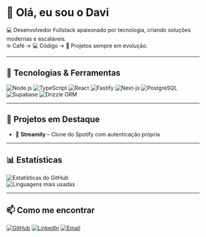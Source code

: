 # 👋 Olá, eu sou o Davi

💻 Desenvolvedor Fullstack apaixonado por tecnologia, criando soluções modernas e escaláveis.  
☕ Café → 💻 Código → 🚀 Projetos sempre em evolução.  

---

## 🚀 Tecnologias & Ferramentas

![Node.js](https://img.shields.io/badge/Node.js-339933?style=for-the-badge&logo=node.js&logoColor=fff)
![TypeScript](https://img.shields.io/badge/TypeScript-3178C6?style=for-the-badge&logo=typescript&logoColor=fff)
![React](https://img.shields.io/badge/React-61DAFB?style=for-the-badge&logo=react&logoColor=000)
![Fastify](https://img.shields.io/badge/Fastify-000000?style=for-the-badge&logo=fastify&logoColor=fff)
![Next-js]([https://img.shields.io/badge/Hono-FE4B00?style=for-the-badge&logo=hono&logoColor=fff](https://img.shields.io/badge/Next.js-000?style=for-the-badge&logo=Next.js))
![PostgreSQL](https://img.shields.io/badge/PostgreSQL-4169E1?style=for-the-badge&logo=postgresql&logoColor=fff)
![Supabase](https://img.shields.io/badge/Supabase-3FCF8E?style=for-the-badge&logo=supabase&logoColor=fff)
![Drizzle ORM](https://img.shields.io/badge/Drizzle-FFCC00?style=for-the-badge&logo=drizzle&logoColor=000)

---

## 📂 Projetos em Destaque

- 🎵 **Streamily** – Clone do Spotify com autenticação própria  

---

## 📊 Estatísticas

![Estatísticas do GitHub](https://github-readme-stats.vercel.app/api?username=davifrancabr&show_icons=true&theme=tokyonight&hide_border=true)  
![Linguagens mais usadas](https://github-readme-stats.vercel.app/api/top-langs/?username=davifrancabr&layout=compact&theme=tokyonight&hide_border=true)

---


## 📫 Como me encontrar

[![GitHub](https://img.shields.io/badge/GitHub-000?style=for-the-badge&logo=github&logoColor=fff)](https://github.com/davifrancabr)
[![LinkedIn](https://img.shields.io/badge/LinkedIn-0A66C2?style=for-the-badge&logo=linkedin&logoColor=fff)](https://linkedin.com/in/davicavalcantefranca)
[![Email](https://img.shields.io/badge/Email-D14836?style=for-the-badge&logo=gmail&logoColor=fff)](mailto:davicavalcantefranca@gmail.com)
